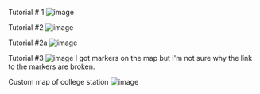 Tutorial # 1
![image](https://user-images.githubusercontent.com/112281942/202871434-3229ac54-7b3a-4085-91c2-93cb7bf3b2dd.png)

Tutorial #2
![image](https://user-images.githubusercontent.com/112281942/202912965-996340c5-16ff-470e-98e8-7b237b5188ad.png)

Tutorial #2a
![image](https://user-images.githubusercontent.com/112281942/202913004-9420cf09-042c-4bbe-a713-54bc963bb99b.png)


Tutorial #3
![image](https://user-images.githubusercontent.com/112281942/202913459-3a7b2644-aeff-48da-9f81-ba9391b4a1cf.png)
I got markers on the map but I'm not sure why the link to the markers are broken.

Custom map of college station
![image](https://user-images.githubusercontent.com/112281942/202921122-2608a9e9-6e4b-48ca-a113-cd4650956753.png)

